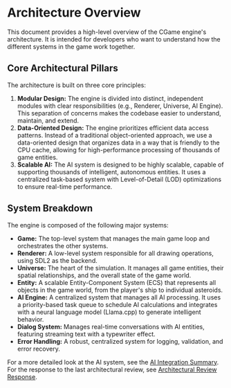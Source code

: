 # Architecture Overview

This document provides a high-level overview of the CGame engine's architecture. It is intended for developers who want to understand how the different systems in the game work together.

## Core Architectural Pillars

The architecture is built on three core principles:

1.  **Modular Design:** The engine is divided into distinct, independent modules with clear responsibilities (e.g., Renderer, Universe, AI Engine). This separation of concerns makes the codebase easier to understand, maintain, and extend.
2.  **Data-Oriented Design:** The engine prioritizes efficient data access patterns. Instead of a traditional object-oriented approach, we use a data-oriented design that organizes data in a way that is friendly to the CPU cache, allowing for high-performance processing of thousands of game entities.
3.  **Scalable AI:** The AI system is designed to be highly scalable, capable of supporting thousands of intelligent, autonomous entities. It uses a centralized task-based system with Level-of-Detail (LOD) optimizations to ensure real-time performance.

## System Breakdown

The engine is composed of the following major systems:

*   **Game:** The top-level system that manages the main game loop and orchestrates the other systems.
*   **Renderer:** A low-level system responsible for all drawing operations, using SDL2 as the backend.
*   **Universe:** The heart of the simulation. It manages all game entities, their spatial relationships, and the overall state of the game world.
*   **Entity:** A scalable Entity-Component System (ECS) that represents all objects in the game world, from the player's ship to individual asteroids.
*   **AI Engine:** A centralized system that manages all AI processing. It uses a priority-based task queue to schedule AI calculations and integrates with a neural language model (Llama.cpp) to generate intelligent behavior.
*   **Dialog System:** Manages real-time conversations with AI entities, featuring streaming text with a typewriter effect.
*   **Error Handling:** A robust, centralized system for logging, validation, and error recovery.

For a more detailed look at the AI system, see the [AI Integration Summary](./AI_INTEGRATION.md).
For the response to the last architectural review, see [Architectural Review Response](./REVIEW_RESPONSE.md).
